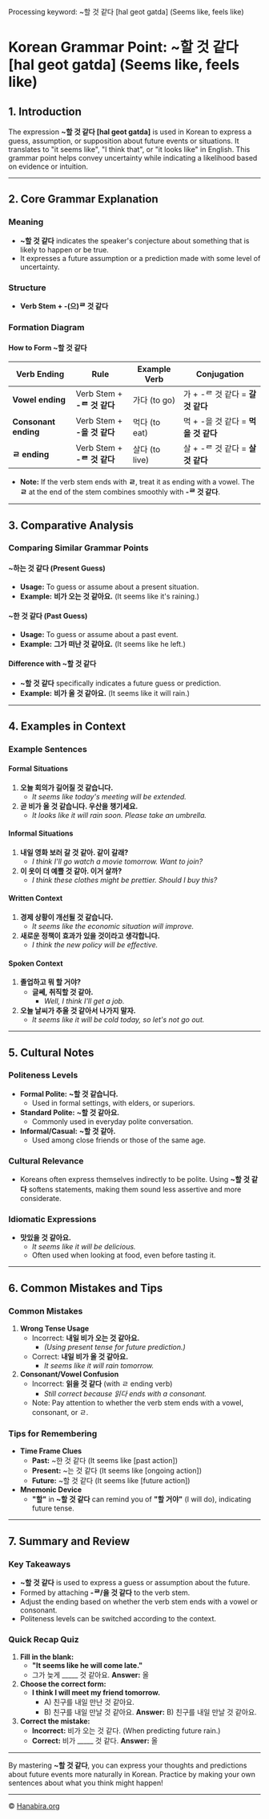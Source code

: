 Processing keyword: ~할 것 같다 [hal geot gatda] (Seems like, feels like)
# Korean Grammar Point: ~할 것 같다 [hal geot gatda] (Seems like, feels like)

## 1. Introduction
The expression **~할 것 같다 [hal geot gatda]** is used in Korean to express a guess, assumption, or supposition about future events or situations. It translates to "it seems like", "I think that", or "it looks like" in English. This grammar point helps convey uncertainty while indicating a likelihood based on evidence or intuition.

---
## 2. Core Grammar Explanation
### Meaning
- **~할 것 같다** indicates the speaker's conjecture about something that is likely to happen or be true.
- It expresses a future assumption or a prediction made with some level of uncertainty.
  
### Structure
- **Verb Stem + -(으)ᄅ 것 같다**
### Formation Diagram
#### How to Form ~할 것 같다
| Verb Ending           | Rule                          | Example Verb | Conjugation                      |
|-----------------------|-------------------------------|--------------|----------------------------------|
| **Vowel ending**      | Verb Stem + **-ᄅ 것 같다**    | 가다 (to go)  | 가 + -ᄅ 것 같다 = **갈 것 같다**    |
| **Consonant ending**  | Verb Stem + **-을 것 같다**   | 먹다 (to eat) | 먹 + -을 것 같다 = **먹을 것 같다**  |
| **ㄹ ending**         | Verb Stem + **-ᄅ 것 같다**    | 살다 (to live)| 살 + -ᄅ 것 같다 = **살 것 같다**    |
- **Note:** If the verb stem ends with **ㄹ**, treat it as ending with a vowel. The **ㄹ** at the end of the stem combines smoothly with **-ᄅ 것 같다**.
---
## 3. Comparative Analysis
### Comparing Similar Grammar Points
#### ~하는 것 같다 (Present Guess)
- **Usage:** To guess or assume about a present situation.
- **Example:** **비가 오는 것 같아요.** (It seems like it's raining.)
#### ~한 것 같다 (Past Guess)
- **Usage:** To guess or assume about a past event.
- **Example:** **그가 떠난 것 같아요.** (It seems like he left.)
#### **Difference with ~할 것 같다**
- **~할 것 같다** specifically indicates a future guess or prediction.
- **Example:** **비가 올 것 같아요.** (It seems like it will rain.)
---
## 4. Examples in Context
### Example Sentences
#### Formal Situations
1. **오늘 회의가 길어질 것 같습니다.**
   - *It seems like today's meeting will be extended.*
2. **곧 비가 올 것 같습니다. 우산을 챙기세요.**
   - *It looks like it will rain soon. Please take an umbrella.*
#### Informal Situations
1. **내일 영화 보러 갈 것 같아. 같이 갈래?**
   - *I think I'll go watch a movie tomorrow. Want to join?*
2. **이 옷이 더 예쁠 것 같아. 이거 살까?**
   - *I think these clothes might be prettier. Should I buy this?*
#### Written Context
1. **경제 상황이 개선될 것 같습니다.**
   - *It seems like the economic situation will improve.*
2. **새로운 정책이 효과가 있을 것이라고 생각합니다.**
   - *I think the new policy will be effective.*
#### Spoken Context
1. **졸업하고 뭐 할 거야?**
   - **글쎄, 취직할 것 같아.**
     - *Well, I think I'll get a job.*
2. **오늘 날씨가 추울 것 같아서 나가지 말자.**
   - *It seems like it will be cold today, so let's not go out.*
---
## 5. Cultural Notes
### Politeness Levels
- **Formal Polite:** **~할 것 같습니다.**
  - Used in formal settings, with elders, or superiors.
- **Standard Polite:** **~할 것 같아요.**
  - Commonly used in everyday polite conversation.
- **Informal/Casual:** **~할 것 같아.**
  - Used among close friends or those of the same age.
### Cultural Relevance
- Koreans often express themselves indirectly to be polite. Using **~할 것 같다** softens statements, making them sound less assertive and more considerate.
### Idiomatic Expressions
- **맛있을 것 같아요.**
  - *It seems like it will be delicious.*
  - Often used when looking at food, even before tasting it.
---
## 6. Common Mistakes and Tips
### Common Mistakes
1. **Wrong Tense Usage**
   - Incorrect: **내일 비가 오는 것 같아요.**
     - *(Using present tense for future prediction.)*
   - Correct: **내일 비가 올 것 같아요.**
     - *It seems like it will rain tomorrow.*
2. **Consonant/Vowel Confusion**
   - Incorrect: **읽을 것 같다** (with ㄹ ending verb)
     - *Still correct because 읽다 ends with a consonant.*
   - Note: Pay attention to whether the verb stem ends with a vowel, consonant, or ㄹ.
### Tips for Remembering
- **Time Frame Clues**
  - **Past:** ~한 것 같다 (It seems like [past action])
  - **Present:** ~는 것 같다 (It seems like [ongoing action])
  - **Future:** ~할 것 같다 (It seems like [future action])
- **Mnemonic Device**
  - **"할"** in **~할 것 같다** can remind you of **"할 거야"** (I will do), indicating future tense.
---
## 7. Summary and Review
### Key Takeaways
- **~할 것 같다** is used to express a guess or assumption about the future.
- Formed by attaching **-ᄅ/을 것 같다** to the verb stem.
- Adjust the ending based on whether the verb stem ends with a vowel or consonant.
- Politeness levels can be switched according to the context.
### Quick Recap Quiz
1. **Fill in the blank:**
   - **"It seems like he will come late."**
   - 그가 늦게 _____ 것 같아요.
   **Answer:** 올
2. **Choose the correct form:**
   - **I think I will meet my friend tomorrow.**
     - A) 친구를 내일 만난 것 같아요.
     - B) 친구를 내일 만날 것 같아요.
   **Answer:** B) 친구를 내일 만날 것 같아요.
3. **Correct the mistake:**
   - **Incorrect:** 비가 오는 것 같다. (When predicting future rain.)
   - **Correct:** 비가 _____ 것 같다.
   **Answer:** 올
---
By mastering **~할 것 같다**, you can express your thoughts and predictions about future events more naturally in Korean. Practice by making your own sentences about what you think might happen!

---
© [Hanabira.org](https://hanabira.org)
